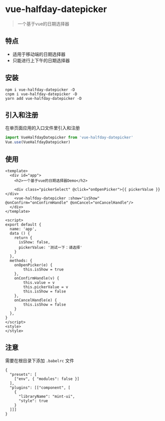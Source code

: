 # vue-halfday-datepicker

> 一个基于vue的日期选择器

## 特点

- 适用于移动端的日期选择器
- 只能进行上下午的日期选择器

## 安装

```
npm i vue-halfday-datepicker -D
cnpm i vue-halfday-datepicker -D
yarn add vue-halfday-datepicker -D
```

## 引入和注册 
在单页面应用的入口文件里引入和注册

```javascript
import VueHalfdayDatepicker from 'vue-halfday-datepicker'
Vue.use(VueHalfdayDatepicker)
```

## 使用 

``` vue
<template>
  <div id="app">
    <h2>一个基于vue的日期选择器Demo</h2>

    <div class="pickerSelect" @click="onOpenPicker">{{ pickerValue }}</div>
    <vue-halfday-datepicker :show="isShow" @onConfirm="onConfirmHandle" @onCancel="onCancelHandle"/>
  </div>
</template>

<script>
export default {
  name: 'app',
  data () {
    return {
      isShow: false,
      pickerValue: '测试一下：请选择'
    }
  },
  methods: {
    onOpenPicker(e) {
        this.isShow = true
    },
    onConfirmHandle(v) {
        this.value = v
        this.pickerValue = v
        this.isShow = false
    },
    onCancelHandle(e) {
        this.isShow = false
    }
  },
}
</script>
<style>
</style>
```


## 注意
需要在根目录下添加 `.babelrc` 文件
```
{
  "presets": [
    ["env", { "modules": false }]
  ],
  "plugins": [["component", [
    {
      "libraryName": "mint-ui",
      "style": true
    }
  ]]]
}
```
